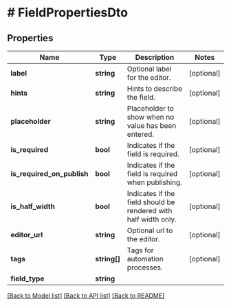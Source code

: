 # # FieldPropertiesDto

## Properties

Name | Type | Description | Notes
------------ | ------------- | ------------- | -------------
**label** | **string** | Optional label for the editor. | [optional]
**hints** | **string** | Hints to describe the field. | [optional]
**placeholder** | **string** | Placeholder to show when no value has been entered. | [optional]
**is_required** | **bool** | Indicates if the field is required. | [optional]
**is_required_on_publish** | **bool** | Indicates if the field is required when publishing. | [optional]
**is_half_width** | **bool** | Indicates if the field should be rendered with half width only. | [optional]
**editor_url** | **string** | Optional url to the editor. | [optional]
**tags** | **string[]** | Tags for automation processes. | [optional]
**field_type** | **string** |  |

[[Back to Model list]](../../README.md#models) [[Back to API list]](../../README.md#endpoints) [[Back to README]](../../README.md)
